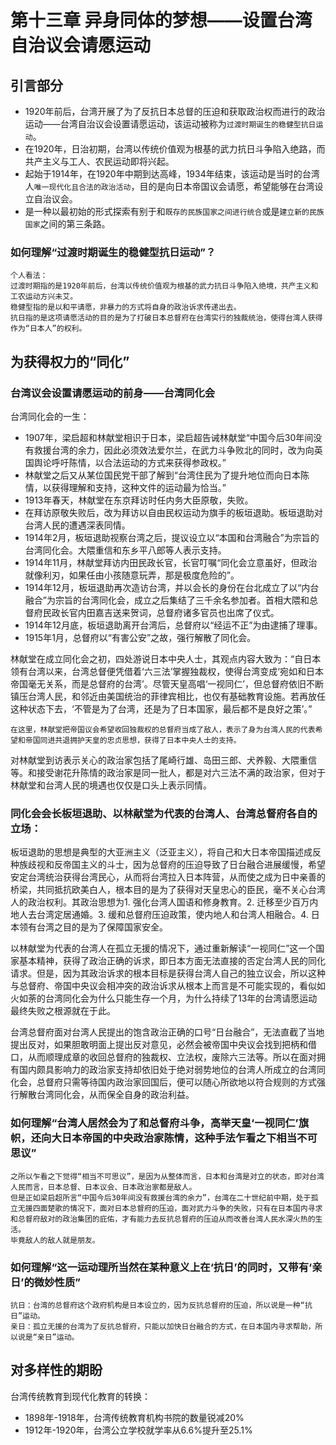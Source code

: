 # 第十三章 异身同体的梦想——设置台湾自治议会请愿运动

## 引言部分
- 1920年前后，台湾开展了为了反抗日本总督的压迫和获取政治权而进行的政治运动——台湾自治议会设置请愿运动，该运动被称为`过渡时期诞生的稳健型抗日运动`。
- 在1920年，日治初期，台湾以传统价值观为根基的武力抗日斗争陷入绝路，而共产主义与工人、农民运动即将兴起。
- 起始于1914年，在1920年中期到达高峰，1934年结束，该运动是当时的台湾人`唯一现代化且合法的政治活动`，目的是向日本帝国议会请愿，希望能够在台湾设立自治议会。
- 是一种以最初始的形式探索有别于和`既存的民族国家之间进行统合`或是`建立新的民族国家`之间的第三条路。

### 如何理解“过渡时期诞生的稳健型抗日运动”？
```
个人看法：
过渡时期指的是1920年前后，台湾以传统价值观为根基的武力抗日斗争陷入绝境，共产主义和工农运动方兴未艾。
稳健型指的是以和平请愿，非暴力的方式将自身的政治诉求传递出去。
抗日指的是这项请愿活动的目的是为了打破日本总督府在台湾实行的独裁统治，使得台湾人获得作为“日本人”的权利。
```

## 为获得权力的“同化”
### 台湾议会设置请愿运动的前身——台湾同化会
台湾同化会的一生：
- 1907年，梁启超和林献堂相识于日本，梁启超告诫林献堂“中国今后30年间没有救援台湾的余力，因此必须效法爱尔兰，在武力斗争败北的同时，改为向英国舆论呼吁陈情，以合法运动的方式来获得参政权。”
- 林献堂之后又从某位国民党干部了解到“台湾住民为了提升地位而向日本陈情，以获得理解和支持，这种文件的运动最为恰当。”
- 1913年春天，林献堂在东京拜访时任内务大臣原敬，失败。
- 在拜访原敬失败后，改为拜访以自由民权运动为旗手的板垣退助。板垣退助对台湾人民的遭遇深表同情。
- 1914年2月，板垣退助视察台湾之后，提议设立以“本国和台湾融合”为宗旨的台湾同化会。大隈重信和东乡平八郎等人表示支持。
- 1914年11月，林献堂拜访内田民政长官，长官叮嘱“同化会立意虽好，但政治就像利刃，如果任由小孩随意玩弄，那是极度危险的”。
- 1914年12月，板垣退助再次造访台湾，并以会长的身份在台北成立了以“内台融合”为宗旨的台湾同化会，成立之后集结了三千余名参加者。首相大隈和总督府民政长官内田嘉吉送来贺词，总督府诸多官员也出席了仪式。
- 1914年12月底，板垣退助离开台湾后，总督府以“经运不正”为由逮捕了理事。
- 1915年1月，总督府以“有害公安”之故，强行解散了同化会。

林献堂在成立同化会之初，四处游说日本中央人士，其观点内容大致为：“自日本领有台湾以来，台湾总督便凭借着‘六三法’掌握独裁权，使得台湾变成‘宛如和日本帝国毫无关系，而是总督府的台湾’。尽管天皇高唱‘一视同仁’，但总督府依旧不断镇压台湾人民，和邻近由美国统治的菲律宾相比，也仅有基础教育设施。若再放任这种状态下去，‘不管是为了台湾，还是为了日本国家，最后都不是良好之策’。”
```
在这里，林献堂把帝国议会希望收回独裁权的总督府当成了敌人，表示了身为台湾人民的代表希望和帝国同进共退拥护天皇的忠贞思想，获得了日本中央人士的支持。
```
对林献堂到访表示关心的政治家包括了尾崎行雄、岛田三郎、犬养毅、大隈重信等。和接受谢花升陈情的政治家是同一批人，都是对六三法不满的政治家，但对于林献堂和台湾人民的境遇也仅仅是口头上表示同情。

### 同化会会长板垣退助、以林献堂为代表的台湾人、台湾总督府各自的立场：
板垣退助的思想是典型的大亚洲主义（泛亚主义），将自己和大日本帝国描述成反种族歧视和反帝国主义的斗士，因为总督府的压迫导致了日台融合进展缓慢，希望安定台湾统治获得台湾民心，从而将台湾拉入日本阵营，从而使之成为日中亲善的桥梁，共同抵抗欧美白人，根本目的是为了获得对天皇忠心的臣民，毫不关心台湾人的政治权利。其政治思想为1. 强化台湾人国语和修身教育。2. 迁移至少百万内地人去台湾定居通婚。3. 缓和总督府压迫政策，使内地人和台湾人相融合。4. 日本领有台湾之目的是为了保障国家安全。

以林献堂为代表的台湾人在孤立无援的情况下，通过重新解读“一视同仁”这一个国家基本精神，获得了政治正确的诉求，即日本方面无法直接的否定台湾人民的同化请求。但是，因为其政治诉求的根本目标是获得台湾人自己的独立议会，所以这种与总督府、帝国中央议会相冲突的政治诉求从根本上而言是不可能实现的，看似如火如荼的台湾同化会为什么只能生存一个月，为什么持续了13年的台湾请愿运动最终失败之根源就在于此。

台湾总督府面对台湾人民提出的饱含政治正确的口号“日台融合”，无法直截了当地提出反对，如果胆敢明面上提出反对意见，必然会被帝国中央议会找到把柄和借口，从而顺理成章的收回总督府的独裁权、立法权，废除六三法等。所以在面对拥有国内颇具影响力的政治家支持却依旧处于绝对弱势地位的台湾人所成立的台湾同化会，总督府只需等待国内政治家回国后，便可以随心所欲地以符合规则的方式强行解散台湾同化会，从而保全自身的政治利益。


### 如何理解“台湾人居然会为了和总督府斗争，高举天皇‘一视同仁’旗帜，还向大日本帝国的中央政治家陈情，这种手法乍看之下相当不可思议”
```
之所以乍看之下觉得“相当不可思议”，是因为从整体而言，日本和台湾是对立的状态，即对台湾人民而言，日本总督、日本议会、日本政治家都是敌人。
但是正如梁启超所言“中国今后30年间没有救援台湾的余力”，台湾在二十世纪前中期，处于孤立无援四面楚歌的情况下，面对日本总督府的压迫，面对武力斗争的失败，只有在日本国内寻求和总督府敌对的政治集团的庇佑，才有能力去反抗总督府的压迫从而改善台湾人民水深火热的生活。
毕竟敌人的敌人就是朋友。
```

### 如何理解“这一运动理所当然在某种意义上在‘抗日’的同时，又带有‘亲日’的微妙性质”
```
抗日：台湾的总督府这个政府机构是日本设立的，因为反抗总督府的压迫，所以说是一种“抗日”运动。
亲日：孤立无援的台湾为了反抗总督府，只能以加快日台融合的方式，在日本国内寻求帮助，所以说是“亲日”运动。
```

## 对多样性的期盼
台湾传统教育到现代化教育的转换：
- 1898年-1918年，台湾传统教育机构书院的数量锐减20%
- 1912年-1920年，台湾公立学校就学率从6.6%提升至25.1%
